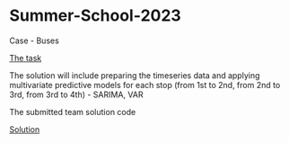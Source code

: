 # Summer-School-2023
Case - Buses

[The task](https://github.com/Marchev-Science/case-public-transport-prediction)


The solution will include preparing the timeseries data and applying multivariate predictive models for each stop (from 1st to 2nd, from 2nd to 3rd, from 3rd to 4th) - SARIMA, VAR


The submitted team solution code

[Solution](https://github.com/Marchev-Science/Summer.School.2023/tree/main/cases-solutions/case2)



